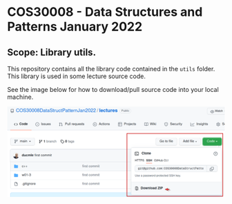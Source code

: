 COS30008 - Data Structures and Patterns
January 2022
==============
## Scope: Library utils.

This repository contains all the library code contained in the `utils` folder. This library is used in some lecture source code. 

See the image below for how to download/pull source code into your local machine.

![Github Howto](https://github.com/COS30008DataStructPatternJan2022/lectures/blob/main/images/Github-howto-sourcecode.png)